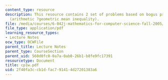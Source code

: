```yaml
---
content_type: resource
description: This resource contains 2 set of problems based on bogus proofs and proposition
  (arithmetic ?geometric mean inequality).
file: /media/courses/6-042j-mathematics-for-computer-science-fall-2005/2f40fa3ccb1dfac791414d27201383a6_cp1w.pdf
file_type: application/pdf
learning_resource_types:
- Lecture Notes
ocw_type: OCWFile
parent_title: Lecture Notes
parent_type: CourseSection
parent_uid: 560d0fc0-0a7a-0ab0-26b1-b8fe9fc17391
resourcetype: Document
title: cp1w.pdf
uid: 2f40fa3c-cb1d-fac7-9141-4d27201383a6
---
```

